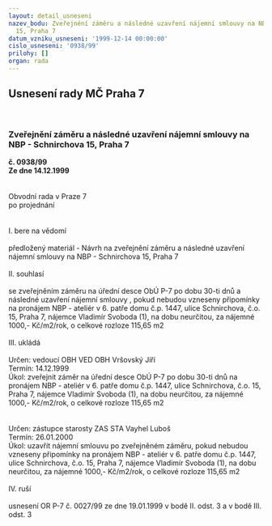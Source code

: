 ```yaml
---
layout: detail_usneseni
nazev_bodu: Zveřejnění záměru a následné uzavření nájemní smlouvy na NBP - Schnirchova
  15, Praha 7
datum_vzniku_usneseni: '1999-12-14 00:00:00'
cislo_usneseni: '0938/99'
prilohy: []
organ: rada
---
```

<div id="ucUsn_pList" class="usn">
	<span><h2>Usnesení rady MČ Praha 7 </h2>
<br></span><div class="standBody">
<span><h3>Zveřejnění záměru a následné uzavření nájemní smlouvy na NBP - Schnirchova 15, Praha 7</h3></span><div class="center">
		<strong>č. 0938/99</strong><br>
	</div>
<div class="center">
		<strong>Ze dne 14.12.1999</strong><br><br>
	</div>
<br>Obvodní rada v Praze 7<br>po projednání<br><br><br>I.	bere na vědomí<br><br> předložený materiál - Návrh na zveřejnění záměru a následné uzavření nájemní smlouvy na NBP - Schnirchova 15, Praha 7<br><br>II.	souhlasí <br><br>se zveřejněním záměru na úřední desce ObÚ P-7 po dobu 30-ti dnů a následné uzavření nájemní smlouvy , pokud nebudou vzneseny připomínky na pronájem NBP - ateliér v 6. patře domu č.p. 1447, ulice Schnirchova, č.o. 15, Praha 7, nájemce Vladimír Svoboda (1), na dobu neurčitou, za nájemné 1000,- Kč/m2/rok, o celkové rozloze 115,65 m2<br><br>III.	ukládá <br><br> Určen:	vedoucí OBH	VED OBH Vršovský Jiří<br>Termín: 14.12.1999<br>Úkol:	zveřejnit záměr na úřední desce ObÚ P-7 po dobu 30-ti dnů na pronájem NBP - ateliér v 6. patře domu č.p. 1447, ulice Schnirchova, č.o. 15, Praha 7, nájemce Vladimír Svoboda (1), na dobu neurčitou, za nájemné 1000,- Kč/m2/rok, o celkové rozloze 115,65 m2<br><br> <br> Určen:	zástupce starosty	ZAS STA Vayhel Luboš<br>Termín: 26.01.2000<br>Úkol:	uzavřít nájemní smlouvu po zveřejněném záměru, pokud nebudou vzneseny připomínky na pronájem NBP - ateliér v 6. patře domu č.p. 1447, ulice Schnirchova, č.o. 15, Praha 7, nájemce Vladimír Svoboda (1), na dobu neurčitou, za nájemné 1000,- Kč/m2/rok, o celkové rozloze 115,65 m2<br> <br>IV.	ruší <br><br>usnesení OR P-7 č. 0027/99 ze dne 19.01.1999 v bodě II. odst. 3 a v bodě III. odst. 3 <br><br>
</div>
</div>
